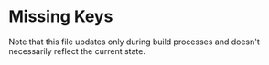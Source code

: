 # Missing Keys
Note that this file updates only during build processes and doesn't necessarily reflect the current state.

